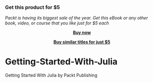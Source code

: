 
### Get this product for $5

<i>Packt is having its biggest sale of the year. Get this eBook or any other book, video, or course that you like just for $5 each</i>


<b><p align='center'>[Buy now](https://packt.link/9781786462978)</p></b>


<b><p align='center'>[Buy similar titles for just $5](https://subscription.packtpub.com/search)</p></b>


# Getting-Started-With-Julia
Getting Started With Julia by Packt Publishing
